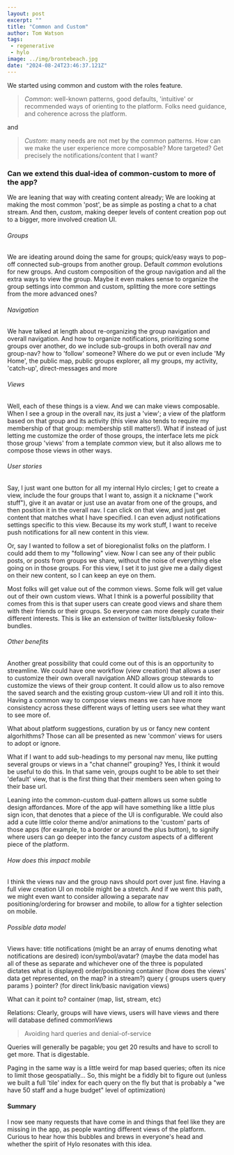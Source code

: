 ```yaml
---
layout: post
excerpt: ""
title: "Common and Custom"
author: Tom Watson
tags:
 - regenerative
 - hylo
image: ../img/brontebeach.jpg
date: "2024-08-24T23:46:37.121Z"
---
```


We started using common and custom with the roles feature. 

> *Common*: well-known patterns, good defaults, 'intuitive' or recommended ways of orienting to the platform. Folks need guidance, and coherence across the platform.

and

> *Custom*: many needs are not met by the common patterns. How can we make the user experience more composable? More targeted? Get precisely the notifications/content that I want?

### Can we extend this dual-idea of common-custom to more of the app?

We are leaning that way with creating content already; We are looking at making the most common 'post', be as simple as posting a chat to a chat stream. And then, *custom*, making deeper levels of content creation pop out to a bigger, more involved creation UI.

###### Groups

We are ideating around doing the same for groups; quick/easy ways to pop-off connected sub-groups from another group. Default *common* evolutions for new groups. And custom composition of the group navigation and all the extra ways to view the group. Maybe it even makes sense to organize the group settings into common and custom, splitting the more core settings from the more advanced ones?

###### Navigation

We have talked at length about re-organizing the group navigation and overall navigation. And how to organize notifications, prioritizing some groups over another, do we include sub-groups in both overall nav *and* group-nav? how to 'follow' someone? Where do we put or even include 'My Home', the public map, public groups explorer, all my groups, my activity, 'catch-up', direct-messages and more

###### Views

Well, each of these things is a view. And we can make views composable. When I see a group in the overall nav, its just a 'view'; a view of the platform based on that group and its activity (this view also tends to require my membership of that group: membership still matters!). What if instead of just letting me customize the order of those groups, the interface lets me pick those group 'views' from a template *common* view, but it also allows me to compose those views in other ways. 

###### User stories

Say, I just want one button for all my internal Hylo circles; I get to create a view, include the four groups that I want to, assign it a nickname ("work stuff"), give it an avatar or just use an avatar from one of the groups, and then position it in the overall nav. I can click on that view, and just get content that matches what I have specified. I can even adjust notifications settings specific to this view. Because its my work stuff, I want to receive push notifications for all new content in this view.

Or, say I wanted to follow a set of bioregionalist folks on the platform. I could add them to my "following" view. Now I can see any of their public posts, or posts from groups we share, without the noise of everything else going on in those groups. For this view, I set it to just give me a daily digest on their new content, so I can keep an eye on them.

Most folks will get value out of the common views. Some folk will get value out of their own custom views. What I think is a powerful possibility that comes from this is that super users can create good views and share them with their friends or their groups. So everyone can more deeply curate their different interests. This is like an extension of twitter lists/bluesky follow-bundles.

###### Other benefits

Another great possibility that could come out of this is an opportunity to streamline. We could have one workflow (view creation) that allows a user to customize their own overall navigation AND allows group stewards to customize the views of their group content. It could allow us to also remove the saved search and the existing group custom-view UI and roll it into this. Having a common way to compose views means we can have more consistency across these different ways of letting users see what they want to see more of.

What about platform suggestions, curation by us or fancy new content algorhithms? Those can all be presented as new 'common' views for users to adopt or ignore.

What if I want to add sub-headings to my personal nav menu, like putting several groups or views in a "chat channel" grouping? Yes, I think it would be useful to do this. In that same vein, groups ought to be able to set their 'default' view, that is the first thing that their members seen when going to their base url.     

Leaning into the common-custom dual-pattern allows us some subtle design affordances. More of the app will have something like a little plus sign icon, that denotes that a piece of the UI is configurable. We could also add a cute little color theme and/or animations to the 'custom' parts of those apps (for example, to a border or around the plus button), to signify where users can go deeper into the fancy *custom* aspects of a different piece of the platform.

###### How does this impact mobile
I think the views nav and the group navs should port over just fine. Having a full view creation UI on mobile might be a stretch. And if we went this path, we might even want to consider allowing a separate nav positioning/ordering for browser and mobile, to allow for a tighter selection on mobile.

###### Possible data model

Views have:
title
notifications (might be an array of enums denoting what notifications are desired)
icon/symbol/avatar? (maybe the data model has all of these as separate and whichever one of the three is populated dictates what is displayed)
order/positioning
container (how does the views' data get represented, on the map? in a stream?)
query {
  groups
  users
  query params
}
pointer? (for direct link/basic navigation views)


What can it point to?
container (map, list, stream, etc)

Relations:
Clearly, groups will have views, users will have views and there will database defined commonViews

> Avoiding hard queries and denial-of-service

Queries will generally be pagable; you get 20 results and have to scroll to get more. That is digestable.

Paging in the same way is a little weird for map based queries; often its nice to limit those geospatially... So, this might be a fiddly bit to figure out (unless we built a full 'tile' index for each query on the fly but that is probably a "we have 50 staff and a huge budget" level of optimization)

#### Summary
I now see many requests that have come in and things that feel like they are missing in the app, as people wanting different views of the platform. Curious to hear how this bubbles and brews in everyone's head and whether the spirit of Hylo resonates with this idea.
